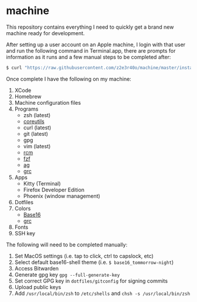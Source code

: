 # machine

This repository contains everything I need to quickly get a brand new machine ready for development.

After setting up a user account on an Apple machine, I login with that user and run the following
command in Terminal.app, there are prompts for information as it runs and a few manual steps to
be completed after:

```zsh
$ curl "https://raw.githubusercontent.com/z2e3r40o/machine/master/install.sh" | zsh
```

Once complete I have the following on my machine:

1. XCode
2. Homebrew
3. Machine configuration files
4. Programs
    - zsh (latest)
    - [coreutils](https://www.gnu.org/software/coreutils/)
    - curl (latest)
    - git (latest)
    - gpg
    - vim (latest)
    - [rcm](https://github.com/thoughtbot/rcm)
    - [fzf](https://github.com/junegunn/fzf)
    - [ag](https://github.com/ggreer/the_silver_searcher)
    - [grc](https://github.com/garabik/grc)
5. Apps
    - Kitty (Terminal)
    - Firefox Developer Edition
    - Phoenix (window management)
6. Dotfiles
7. Colors
    - [Base16](https://github.com/chriskempson/base16-shell)
    - [grc](https://github.com/garabik/grc)
8. Fonts
9. SSH key

The following will need to be completed manually:

1. Set MacOS settings (i.e. tap to click, ctrl to capslock, etc)
3. Select default base16-shell theme (i.e. `$ base16_tommorrow-night`)
4. Access Bitwarden
5. Generate gpg key `gpg --full-generate-key`
6. Set correct GPG key in `dotfiles/gitconfig` for signing commits
7. Upload public keys
8. Add `/usr/local/bin/zsh` to `/etc/shells` and `chsh -s /usr/local/bin/zsh`
